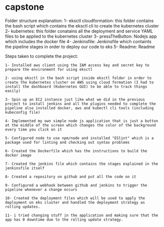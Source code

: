 # capstone

Folder structure explanation:
	1- eksctl cloudformation:
		this folder contains the bash script which contains the eksctl cli to create the kubernetes cluster
	2- kubernetes:
		this folder conatains all the deployment and service YAML files to be applied to the kubernetes cluster
	3- pressTheButton:
		Nodejs app which includes the docker file
	4- Jenkinsfile:
		Jenkinsfile which containts the pipeline stages in order to deploy our code to eks
	5- Readme:
		Readme


Steps taken to complete the project:

	1- Installed aws client using the IAM access key and secret key to prepare the environment for using eksctl
	
	2- using eksctl in the bash script inside eksctl folder in order to create the kubernetes cluster on AWS using cloud formation (I had to install the dashboard (Kubernetes GUI) to be able to track things easily)
	
	3- Spin up an EC2 instance just like what we did in the previous project to install jenkins and all the plugins needed to complete the pipeline also installed docker, aws and kubectl cli tools (including kubeconfig file)
	
	4- Implemented my own simple node js application that is just a button at the middle of the screen which changes the color of the background every time you click on it
	
	5- Configured node to use npm/node and installed "ESlint" which is a package used for linting and checking out syntax problems
	
	6- Created the Dockerfile which has the instructions to build the docker image
	
	7- Created the jenkins file which contains the stages explained in the jenkinsfile itself
	
	8- Created a repository on github and put all the code on it
	
	9- Configured a webhook between github and jenkins to trigger the pipeline whenever a change occurs
	
	10- Created the deployment files which will be used to apply the deployment on eks cluster and handled the deployment strategy as rolling updates.
	
	11- i tried changing stuff in the application and making sure that the app has 0 downtime due to the rolling update strategy.